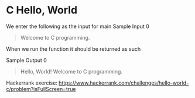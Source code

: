 # C Hello, World

We enter the following as the input for main
Sample Input 0
>Welcome to C programming.


When we run the function it should be returned as such

Sample Output 0
>Hello, World!
>Welcome to C programming.


Hackerrank exercise: https://www.hackerrank.com/challenges/hello-world-c/problem?isFullScreen=true
